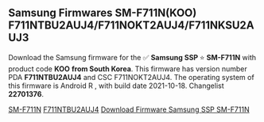 <h2>Samsung Firmwares SM-F711N(KOO) F711NTBU2AUJ4/F711NOKT2AUJ4/F711NKSU2AUJ3</h2>
Download the Samsung firmware for the ✅ <strong>Samsung SSP </strong> ⭐ <strong>SM-F711N</strong> with product code <strong>KOO</strong> <strong> from South Korea</strong>. This firmware has version number PDA <strong>F711NTBU2AUJ4</strong> and CSC F711NOKT2AUJ4. The operating system of this firmware is Android R , with build date 2021-10-18. Changelist <strong>22701376</strong>.


[SM-F711N](https://samfirm.shop/samsung/model/SM-F711N)
[F711NTBU2AUJ4](https://samfirm.shop/samsung/pda/F711NTBU2AUJ4)
[Download Firmware Samsung SSP SM-F711N](https://samfirm.shop/samsung/firmware/465902)
